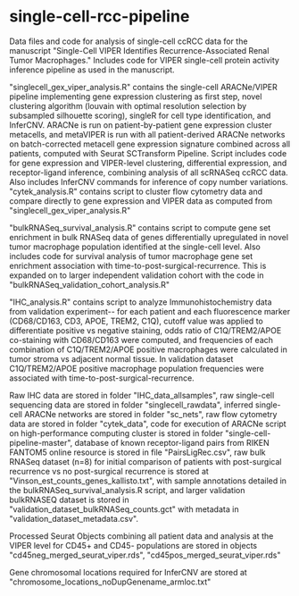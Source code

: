 # single-cell-rcc-pipeline
Data files and code for analysis of single-cell ccRCC data for the manuscript "Single-Cell VIPER Identifies Recurrence-Associated Renal Tumor Macrophages." Includes code for VIPER single-cell protein activity inference pipeline as used in the manuscript. 

"singlecell_gex_viper_analysis.R" contains the single-cell ARACNe/VIPER pipeline implementing gene expression clustering as first step, novel clustering algorithm (louvain with optimal resolution selection by subsampled silhouette scoring), singleR for cell type identification, and InferCNV. ARACNe is run on patient-by-patient gene expression cluster metacells, and metaVIPER is run with all patient-derived ARACNe networks on batch-corrected metacell gene expression signature combined across all patients, computed with Seurat SCTransform Pipeline. Script includes code for gene expression and VIPER-level clustering, differential expression, and receptor-ligand inference, combining analysis of all scRNASeq ccRCC data. Also includes InferCNV commands for inference of copy number variations.
"cytek_analysis.R" contains script to cluster flow cytometry data and compare directly to gene expression and VIPER data as computed from "singlecell_gex_viper_analysis.R"

"bulkRNASeq_survival_analysis.R" contains script to compute gene set enrichment in bulk RNASeq data of genes differentially upregulated in novel tumor macrophage population identified at the single-cell level. Also includes code for survival analysis of tumor macrophage gene set enrichment association with time-to-post-surgical-recurrence. This is expanded on to larger independent validation cohort with the code in "bulkRNASeq_validation_cohort_analysis.R"

"IHC_analysis.R" contains script to analyze Immunohistochemistry data from validation experiment-- for each patient and each fluorescence marker (CD68/CD163, CD3, APOE, TREM2, C1Q), cutoff value was applied to differentiate positive vs negative staining, odds ratio of C1Q/TREM2/APOE co-staining with CD68/CD163 were computed, and frequencies of each combination of C1Q/TREM2/APOE positive macrophages were calculated in tumor stroma vs adjacent normal tissue. In validation dataset C1Q/TREM2/APOE positive macrophage population frequencies were associated with time-to-post-surgical-recurrence. 

Raw IHC data are stored in folder "IHC_data_allsamples", raw single-cell sequencing data are stored in folder "singlecell_rawdata", inferred single-cell ARACNe networks are stored in folder "sc_nets", raw flow cytometry data are stored in folder "cytek_data", code for execution of ARACNe script on high-performance computing cluster is stored in folder "single-cell-pipeline-master", database of known receptor-ligand pairs from RIKEN FANTOM5 online resource is stored in file "PairsLigRec.csv", raw bulk RNASeq dataset (n=8) for initial comparison of patients with post-surgical recurrence vs no post-surgical recurrence is stored at "Vinson_est_counts_genes_kallisto.txt", with sample annotations detailed in the bulkRNASeq_survival_analysis.R script, and larger validation bulkRNASEQ dataset is stored in "validation_dataset_bulkRNASeq_counts.gct" with metadata in "validation_dataset_metadata.csv".

Processed Seurat Objects combining all patient data and analysis at the VIPER level for CD45+ and CD45- populations are stored in objects "cd45neg_merged_seurat_viper.rds", "cd45pos_merged_seurat_viper.rds"

Gene chromosomal locations required for InferCNV are stored at "chromosome_locations_noDupGenename_armloc.txt"
